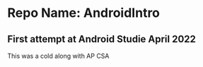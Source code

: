 # Repo Name: AndroidIntro

## First attempt at Android Studie April 2022

This was a cold along with AP CSA
